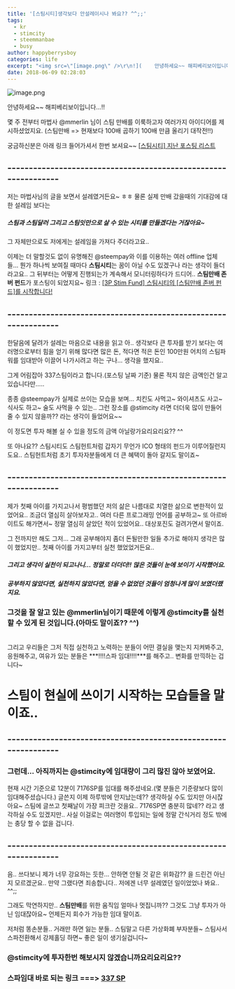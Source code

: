 ```yaml
---
title: '[스팀시티]생각보다 안설레이시나 봐요?? ^^;;'
tags:
  - kr
  - stimcity
  - steemmanbae
  - busy
author: happyberrysboy
categories: life
excerpt: "<img src=\"[image.png\" />\r\n!](    안녕하세요~~ 해피베리보이입니다...!!  몇 주 전부터 마법사 @mmerlin 님이 스팀 만배를 이룩하고자 여러가지 아이디어를 제시하셨었지요. (스팀만배 => 현재보다 100배 곱하기 100배 만큼 올리기 대작전!!)  궁금하신분은 아래 링크 들어가셔서 한번 보셔요~~ [[스팀시티] 지난 포스팅 리스트](  ## ----------------....."
date: 2018-06-09 02:28:03
---
```


![image.png](https://ipfs.busy.org/ipfs/QmYD8r7Xt6sUukHwFncKSMzzQrhGWU5bbCr4jdwUcsdCQT)



안녕하세요~~ 해피베리보이입니다...!!

몇 주 전부터 마법사 @mmerlin 님이 스팀 만배를 이룩하고자 여러가지 아이디어를 제시하셨었지요.
(스팀만배 => 현재보다 100배 곱하기 100배 만큼 올리기 대작전!!)

궁금하신분은 아래 링크 들어가셔서 한번 보셔요~~
[[스팀시티] 지난 포스팅 리스트](https://steemit.com/stimcity/@stimcity/2cqd7m)

## ---------------------------------------------------------------

저는 마법사님의 글을 보면서 설레였거든요~ ㅎㅎ
물론 실제 만배 갔을때의 기대감에 대한 설레임 보다는 
##### 스팀과 스팀달러 그리고 스팀잇만으로 살 수 있는 시티를 만들겠다는 거잖아요~
그 자체만으로도 저에게는 설레임을 가져다 주더라고요..


이제는 더 말할것도 없이 유명해진 @steempay와 이를 이용하는 여러 offline 업체들...
뭔가 하나씩 보여질 때마다 **스팀시티**는 꿈이 아닐 수도 있겠구나 라는 생각이 들더라고요..
그 뒤부터는 어떻게 진행되는가 계속해서 모니터링하다가 드디어.. **스팀만배 존버 펀드**가 포스팅이 되었지요~ 
링크 : [[3P Stim Fund] 스팀시티의 [스팀만배 존버 펀드]를 시작합니다!](/@stimcity/3p-stim-fund)

## ---------------------------------------------------------------

한달음에 달려가 설레는 마음으로 내용을 읽고 아.. 생각보다 큰 투자를 받기 보다는 여러명으로부터 힘을 얻기 위해 많다면 많은 돈, 적다면 적은 돈인 100만원 어치의 스팀파워를 임대받아 이끌어 나가시려고 하는 구나... 생각을 했지요..

그게 어림잡아 337스팀이라고 합니다.(포스팅 날짜 기준)
물론 적지 않은 금액인건 알고 있습니다만.....

종종 @steempay가 실제로 쓰이는 모습을 보며... 
치킨도 사먹고~ 와이셔츠도 사고~ 식사도 하고~ 술도 사먹을 수 있는.. 
그런 장소를 @stimcity 라면 더더욱 많이 만들어 줄 수 있지 않을까?? 라는 생각이 들었어요~~


이 정도면 투자 해볼 실 수 있을 정도의 금액 아닐랑가요리요리요?? ^^

또 아나요?? 스팀시티도 스팀헌트처럼 갑자기 무언가 ICO 형태의 펀드가 이루어질런지도요..
스팀헌트처럼 초기 투자자분들에게 더 큰 혜택이 돌아 갈지도 말이죠~

## ---------------------------------------------------------------

제가 첫째 아이를 가지고나서 평범했던 저의 삶은 나름대로 치열한 삶으로 변한적이 있었어요..
조금더 열심히 살아보자고.. 여러 다른 프로그래밍 언어를 공부하고~ 또 아르바이트도 해가면서~ 정말 열심히 살았던 적이 있었어요.. 대상포진도 걸려가면서 말이죠.

그 전까지만 해도 그저... 그래 공부해야지 좀더 돈될만한 일들 추가로 해야지 생각은 많이 했었지만.. 첫째 아이를 가지고부터 실천 했었었거든요..

##### 그리고 생각이 실천이 되고나니... 정말로 더더더!! 많은 것들이 눈에 보이기 시작했어요.
##### 공부하지 않았다면, 실천하지 않았다면, 얻을 수 없었던 것들이 엄청나게 많이 보였더랬지요. 

### 그것을 잘 알고 있는 @mmerlin님이기 때문에 이렇게 @stimcity를 실천할 수 있게 된 것입니다.(아마도 말이죠?? ^^)

<br>
그리고 우리들은 그저 직접 실천하고 노력하는 분들이 어떤 결실을 맺는지 지켜봐주고, 응원해주고, 여유가 있는 분들은 ***!!!!스파 임대!!!!***를 해주고.. 변화를 만끽하는 겁니다~ 

# 스팀이 현실에 쓰이기 시작하는 모습들을 말이죠..

## ---------------------------------------------------------------

### 그런데... 아직까지는 @stimcity에 임대량이 그리 많진 않아 보였어요. 
현재 시간 기준으로 12분이 7176SP를 임대를 해주셨네요.(몇 분들은 기준량보다 많이 임대해주셨습니다.)
글쓴지 이제 하루밖에 안지났는데?? 생각하실 수도 있지만 아시잖아요~ 스팀에 글쓰고 첫째날이 가장 피크란 것을요..
7176SP면 충분히 많네?? 라고 생각하실 수도 있겠지만.. 사실 이걸로는 여러명이 투입되는 일에 정말 간식거리 정도 밖에는 충당 할 수 없을 겁니다.

## ---------------------------------------------------------------

음.. 쓰다보니 제가 너무 강요하는 듯한... 안하면 안될 것 같은 위화감?? 을 드린건 아닌지 모르겠군요.. 만약 그랬다면 죄송합니다..  저에겐 너무 설레였던 일이었었나 봐요.. ^^;;

그래도 막연하지만.. **스팀만배**를 위한 움직임 얼마나 멋집니까?? 
그것도 그냥 투자가 아닌 임대잖아요~ 언제든지 회수가 가능한 임대 말이죠.

저처럼 똥손분들.. 거래만 하면 잃는 분들.. 스팀말고 다른 가상화폐 부자분들~
스팀사서 스파전환해서 강제홀딩 하면~ 좋은 일이 생기실겁니다~

### @stimcity에 투자한번 해보시지 않겠습니까요리요리요?? 

### 스파임대 바로 되는 링크 ===> [337 SP](https://steemconnect.com/sign/delegateVestingShares?delegator=&delegatee=stimcity&vesting_shares=337％20SP)